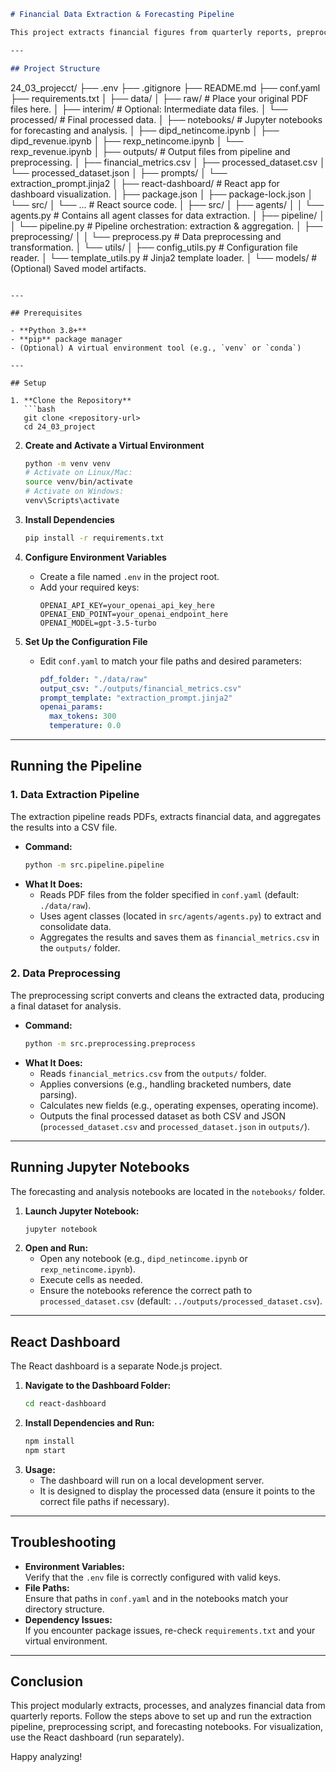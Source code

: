 ```markdown
# Financial Data Extraction & Forecasting Pipeline

This project extracts financial figures from quarterly reports, preprocesses the data, and performs time-series forecasting. The solution is modular, with clearly separated components for data extraction, preprocessing, and forecasting. A React dashboard is included for visualization (to be run as a separate Node.js project).

---

## Project Structure

```
24_03_projecct/
├── .env
├── .gitignore
├── README.md
├── conf.yaml
├── requirements.txt
│
├── data/
│   ├── raw/             # Place your original PDF files here.
│   ├── interim/         # Optional: Intermediate data files.
│   └── processed/       # Final processed data.
│
├── notebooks/           # Jupyter notebooks for forecasting and analysis.
│   ├── dipd_netincome.ipynb
│   ├── dipd_revenue.ipynb
│   ├── rexp_netincome.ipynb
│   └── rexp_revenue.ipynb
│
├── outputs/             # Output files from pipeline and preprocessing.
│   ├── financial_metrics.csv
│   ├── processed_dataset.csv
│   └── processed_dataset.json
│
├── prompts/
│   └── extraction_prompt.jinja2
│
├── react-dashboard/     # React app for dashboard visualization.
│   ├── package.json
│   ├── package-lock.json
│   └── src/
│       └── ...          # React source code.
│
├── src/
│   ├── agents/
│   │   └── agents.py    # Contains all agent classes for data extraction.
│   ├── pipeline/
│   │   └── pipeline.py  # Pipeline orchestration: extraction & aggregation.
│   ├── preprocessing/
│   │   └── preprocess.py  # Data preprocessing and transformation.
│   └── utils/
│       ├── config_utils.py    # Configuration file reader.
│       └── template_utils.py  # Jinja2 template loader.
│
└── models/              # (Optional) Saved model artifacts.
```

---

## Prerequisites

- **Python 3.8+**
- **pip** package manager
- (Optional) A virtual environment tool (e.g., `venv` or `conda`)

---

## Setup

1. **Clone the Repository**
   ```bash
   git clone <repository-url>
   cd 24_03_project
   ```

2. **Create and Activate a Virtual Environment**
   ```bash
   python -m venv venv
   # Activate on Linux/Mac:
   source venv/bin/activate
   # Activate on Windows:
   venv\Scripts\activate
   ```

3. **Install Dependencies**
   ```bash
   pip install -r requirements.txt
   ```

4. **Configure Environment Variables**
   - Create a file named `.env` in the project root.
   - Add your required keys:
     ```env
     OPENAI_API_KEY=your_openai_api_key_here
     OPENAI_END_POINT=your_openai_endpoint_here
     OPENAI_MODEL=gpt-3.5-turbo
     ```
   
5. **Set Up the Configuration File**
   - Edit `conf.yaml` to match your file paths and desired parameters:
     ```yaml
     pdf_folder: "./data/raw"
     output_csv: "./outputs/financial_metrics.csv"
     prompt_template: "extraction_prompt.jinja2"
     openai_params:
       max_tokens: 300
       temperature: 0.0
     ```

---

## Running the Pipeline

### 1. Data Extraction Pipeline

The extraction pipeline reads PDFs, extracts financial data, and aggregates the results into a CSV file.

- **Command:**
  ```bash
  python -m src.pipeline.pipeline
  ```
- **What It Does:**
  - Reads PDF files from the folder specified in `conf.yaml` (default: `./data/raw`).
  - Uses agent classes (located in `src/agents/agents.py`) to extract and consolidate data.
  - Aggregates the results and saves them as `financial_metrics.csv` in the `outputs/` folder.

### 2. Data Preprocessing

The preprocessing script converts and cleans the extracted data, producing a final dataset for analysis.

- **Command:**
  ```bash
  python -m src.preprocessing.preprocess
  ```
- **What It Does:**
  - Reads `financial_metrics.csv` from the `outputs/` folder.
  - Applies conversions (e.g., handling bracketed numbers, date parsing).
  - Calculates new fields (e.g., operating expenses, operating income).
  - Outputs the final processed dataset as both CSV and JSON (`processed_dataset.csv` and `processed_dataset.json` in `outputs/`).

---

## Running Jupyter Notebooks

The forecasting and analysis notebooks are located in the `notebooks/` folder.

1. **Launch Jupyter Notebook:**
   ```bash
   jupyter notebook
   ```
2. **Open and Run:**
   - Open any notebook (e.g., `dipd_netincome.ipynb` or `rexp_netincome.ipynb`).
   - Execute cells as needed.
   - Ensure the notebooks reference the correct path to `processed_dataset.csv` (default: `../outputs/processed_dataset.csv`).

---

## React Dashboard

The React dashboard is a separate Node.js project.

1. **Navigate to the Dashboard Folder:**
   ```bash
   cd react-dashboard
   ```
2. **Install Dependencies and Run:**
   ```bash
   npm install
   npm start
   ```
3. **Usage:**
   - The dashboard will run on a local development server.
   - It is designed to display the processed data (ensure it points to the correct file paths if necessary).

---

## Troubleshooting

- **Environment Variables:**  
  Verify that the `.env` file is correctly configured with valid keys.
- **File Paths:**  
  Ensure that paths in `conf.yaml` and in the notebooks match your directory structure.
- **Dependency Issues:**  
  If you encounter package issues, re-check `requirements.txt` and your virtual environment.

---

## Conclusion

This project modularly extracts, processes, and analyzes financial data from quarterly reports. Follow the steps above to set up and run the extraction pipeline, preprocessing script, and forecasting notebooks. For visualization, use the React dashboard (run separately).

Happy analyzing!
```